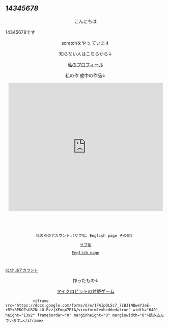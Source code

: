   <!DOCTYPE html>
  <html>
    <head>
      <meta charset="utf-8">
      <meta name="viewport" content="width=device-width, initial-
scale=1">
                    <title>14345678toppage</title>
      <link rel="stylesheet"
href="https://cdn.jsdelivr.net/npm/bulma@0.9.3/css/bulma.min.css">
    </head>
    <body>
    <section class="section">
      <div class="container">
        <p class="subtitle">
          <html lang=ja dir="ltr">
            <head>
              <meta charset="utf-8">
            </head>
<body> <i><a
src="file:///C:/Users/%E5%AE%B6%E6%97%8F/AppData/Local/atom/app-
1.58.0/index.html"><h1>14345678</h1></i></a>
              <a
href="file:///C:/Users/%E5%AE%B6%E6%97%8F/AppData/Local/atom/app-
1.58.0/index.html"><a>
<p style="text-align:center">こんにちは</p><p style="text- align:center">14345678です</p><p style="text-align:center">scratchをやっ ています</p><p style="text-align:center">知らない人はこちらから↓</p><p style="text-align:center"><a class="button" href="https://scratch.mit.edu/users/14345678/" style="text- align:center">私のプロフィール</a></p><p style="text-align:center">私の作 成中の作品↓</p>
          <p style="text-align:center">
            <iframe
src="https://scratch.mit.edu/projects/536578725/embed"
allowtransparency="true" width="485" height="402" frameborder="0"
scrolling="no" allowfullscreen>
          </iframe>
          </p>
          <code>
          <p style="text-align:center">
私の別のアカウント↓(サブ垢、English page その他) </p><p style="text-align:center"><a class="button"
href="https://scratch.mit.edu/users/14345678sub/" style="text- align:center">サブ垢</a></p><p style="text-align:center"><a class="button" href="https://scratch.mit.edu/users/14345678english/" style="text-align:center">English page</a></p>
<a href="" class="btn btn--circle btn--circle-c btn-- shadow"><i class="fas fa-arrow-up"></i></a><p style="text- align:center" ><a href="https://github.com/14345678" class="button">githubアカウント</a></p></code>
<p style="text-align:center">作ったもの↓</p>
<p style="text-align:center"><a href="https://makecode.microbit.org/92863-32250-82736-08865" class="button">マイクロビットの対戦ゲーム</a></p>

                <iframe src="https://docs.google.com/forms/d/e/1FAIpQLSc7_7iBJ1NBweYJeE-rRYx8PDOZsU82NLL0-RzzjXFmq47RfA/viewform?embedded=true" width="640" height="1392" frameborder="0" marginheight="0" marginwidth="0">読み込んでいます…</iframe>
